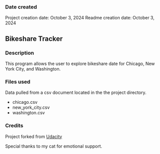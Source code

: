 ### Date created
Project creation date: October 3, 2024
Readme creation date: October 3, 2024

## Bikeshare Tracker

### Description
This program allows the user to explore bikeshare date for Chicago, New York City, and Washington.

### Files used
Data pulled from a csv document located in the the project directory.
- chicago.csv
- new_york_city.csv
- washington.csv

### Credits
Project forked from [Udacity](https://github.com/udacity/pdsnd_github)

Special thanks to my cat for emotional support.